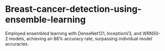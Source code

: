 # Breast-cancer-detection-using-ensemble-learning
Employed ensembled learning with DenseNet121, InceptionV3, and WRN50-2 models, achieving an 88% accuracy rate, surpassing individual model accuracies. 
